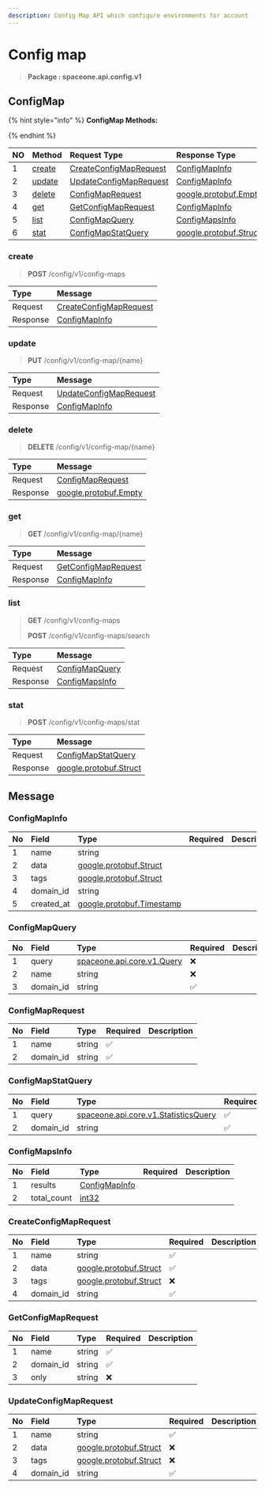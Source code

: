```yaml
---
description: Config Map API which configure environments for account
---
```

# Config map

>  **Package : spaceone.api.config.v1**

## ConfigMap

{% hint style="info" %}
**ConfigMap Methods:**

{%  endhint %}


| NO |  Method | Request Type | Response Type | Description |
| :--- | :--- | :--- | :--- | :--- |
| 1 | [create](config-map.md#create)| [CreateConfigMapRequest](config-map.md#createconfigmaprequest) | [ConfigMapInfo](config-map.md#configmapinfo) |  |
| 2 | [update](config-map.md#update)| [UpdateConfigMapRequest](config-map.md#updateconfigmaprequest) | [ConfigMapInfo](config-map.md#configmapinfo) |  |
| 3 | [delete](config-map.md#delete)| [ConfigMapRequest](config-map.md#configmaprequest) |[google.protobuf.Empty](https://github.com/protocolbuffers/protobuf/blob/master/src/google/protobuf/empty.proto)|  |
| 4 | [get](config-map.md#get)| [GetConfigMapRequest](config-map.md#getconfigmaprequest) | [ConfigMapInfo](config-map.md#configmapinfo) |  |
| 5 | [list](config-map.md#list)| [ConfigMapQuery](config-map.md#configmapquery) | [ConfigMapsInfo](config-map.md#configmapsinfo) |  |
| 6 | [stat](config-map.md#stat)| [ConfigMapStatQuery](config-map.md#configmapstatquery) |[google.protobuf.Struct](https://github.com/protocolbuffers/protobuf/blob/master/src/google/protobuf/struct.proto)|  |

 
 
 
 
 
### create
> **POST** /config/v1/config-maps
>



| Type | Message |
| :--- | :--- |
| Request | [CreateConfigMapRequest](config-map.md#createconfigmaprequest) |
| Response |  [ConfigMapInfo](config-map.md#configmapinfo)  |



 
 
 
 
 
### update
> **PUT** /config/v1/config-map/{name}
>



| Type | Message |
| :--- | :--- |
| Request | [UpdateConfigMapRequest](config-map.md#updateconfigmaprequest) |
| Response |  [ConfigMapInfo](config-map.md#configmapinfo)  |



 
 
 
 
 
### delete
> **DELETE** /config/v1/config-map/{name}
>



| Type | Message |
| :--- | :--- |
| Request | [ConfigMapRequest](config-map.md#configmaprequest) |
| Response | [google.protobuf.Empty](https://github.com/protocolbuffers/protobuf/blob/master/src/google/protobuf/empty.proto) |



 
 
 
 
 
### get
> **GET** /config/v1/config-map/{name}
>



| Type | Message |
| :--- | :--- |
| Request | [GetConfigMapRequest](config-map.md#getconfigmaprequest) |
| Response |  [ConfigMapInfo](config-map.md#configmapinfo)  |



 
 
 
 
 
### list
> **GET** /config/v1/config-maps
>
> **POST** /config/v1/config-maps/search




| Type | Message |
| :--- | :--- |
| Request | [ConfigMapQuery](config-map.md#configmapquery) |
| Response |  [ConfigMapsInfo](config-map.md#configmapsinfo)  |



 
 
 
 
 
### stat
> **POST** /config/v1/config-maps/stat
>



| Type | Message |
| :--- | :--- |
| Request | [ConfigMapStatQuery](config-map.md#configmapstatquery) |
| Response | [google.protobuf.Struct](https://github.com/protocolbuffers/protobuf/blob/master/src/google/protobuf/struct.proto) |





## 

## Message

### ConfigMapInfo
| No | Field | Type | Required | Description |
| :--- | :--- | :--- | :--- | :--- |
| 1 | name |string|||
| 2 | data |[google.protobuf.Struct](https://github.com/protocolbuffers/protobuf/blob/master/src/google/protobuf/struct.proto)|||
| 3 | tags |[google.protobuf.Struct](https://github.com/protocolbuffers/protobuf/blob/master/src/google/protobuf/struct.proto)|||
| 4 | domain_id |string|||
| 5 | created_at |[google.protobuf.Timestamp](https://github.com/protocolbuffers/protobuf/blob/master/src/google/protobuf/timestamp.proto)|||

### ConfigMapQuery
| No | Field | Type | Required | Description |
| :--- | :--- | :--- | :--- | :--- |
| 1 | query |[spaceone.api.core.v1.Query](https://spaceone-dev.gitbook.io/api-reference/common-v1/search-query)|❌||
| 2 | name |string|❌||
| 3 | domain_id |string|✅||

### ConfigMapRequest
| No | Field | Type | Required | Description |
| :--- | :--- | :--- | :--- | :--- |
| 1 | name |string|✅||
| 2 | domain_id |string|✅||

### ConfigMapStatQuery
| No | Field | Type | Required | Description |
| :--- | :--- | :--- | :--- | :--- |
| 1 | query |[spaceone.api.core.v1.StatisticsQuery](https://spaceone-dev.gitbook.io/api-reference/common-v1/statistics-query)|✅||
| 2 | domain_id |string|✅||

### ConfigMapsInfo
| No | Field | Type | Required | Description |
| :--- | :--- | :--- | :--- | :--- |
| 1 | results |[ConfigMapInfo](config-map.md#configmapinfo)|||
| 2 | total_count |[int32](https://github.com/protocolbuffers/protobuf/blob/master/src/google/protobuf/type.proto)|||

### CreateConfigMapRequest
| No | Field | Type | Required | Description |
| :--- | :--- | :--- | :--- | :--- |
| 1 | name |string|✅||
| 2 | data |[google.protobuf.Struct](https://github.com/protocolbuffers/protobuf/blob/master/src/google/protobuf/struct.proto)|✅||
| 3 | tags |[google.protobuf.Struct](https://github.com/protocolbuffers/protobuf/blob/master/src/google/protobuf/struct.proto)|❌||
| 4 | domain_id |string|✅||

### GetConfigMapRequest
| No | Field | Type | Required | Description |
| :--- | :--- | :--- | :--- | :--- |
| 1 | name |string|✅||
| 2 | domain_id |string|✅||
| 3 | only |string|❌||

### UpdateConfigMapRequest
| No | Field | Type | Required | Description |
| :--- | :--- | :--- | :--- | :--- |
| 1 | name |string|✅||
| 2 | data |[google.protobuf.Struct](https://github.com/protocolbuffers/protobuf/blob/master/src/google/protobuf/struct.proto)|❌||
| 3 | tags |[google.protobuf.Struct](https://github.com/protocolbuffers/protobuf/blob/master/src/google/protobuf/struct.proto)|❌||
| 4 | domain_id |string|✅||
